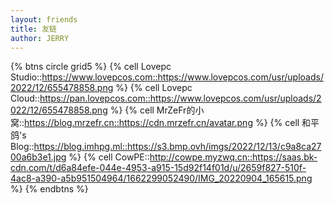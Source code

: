 ```yaml
---
layout: friends
title: 友链
author: JERRY
---
```



{% btns circle grid5 %}
{% cell Lovepc Studio::https://www.lovepcos.com::https://www.lovepcos.com/usr/uploads/2022/12/655478858.png %}
{% cell Lovepc Cloud::https://pan.lovepcos.com::https://www.lovepcos.com/usr/uploads/2022/12/655478858.png %}
{% cell MrZeFr的小窝::https://blog.mrzefr.cn::https://cdn.mrzefr.cn/avatar.png %}
{% cell 和平鸽's Blog::https://blog.imhpg.ml::https://s3.bmp.ovh/imgs/2022/12/13/c9a8ca2700a6b3e1.jpg %}
{% cell CowPE::http://cowpe.myzwq.cn::https://saas.bk-cdn.com/t/d6a84efe-044e-4953-a915-15d92f14f01d/u/2659f827-510f-4ac8-a390-a5b951504964/1662299052490/IMG_20220904_165615.png %}
{% endbtns %}
